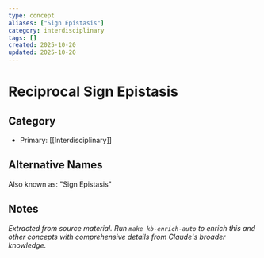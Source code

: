 ```yaml
---
type: concept
aliases: ["Sign Epistasis"]
category: interdisciplinary
tags: []
created: 2025-10-20
updated: 2025-10-20
---
```


# Reciprocal Sign Epistasis

## Category

- Primary: [[Interdisciplinary]]

## Alternative Names

Also known as: "Sign Epistasis"

## Notes

*Extracted from source material. Run `make kb-enrich-auto` to enrich this and other concepts with comprehensive details from Claude's broader knowledge.*
